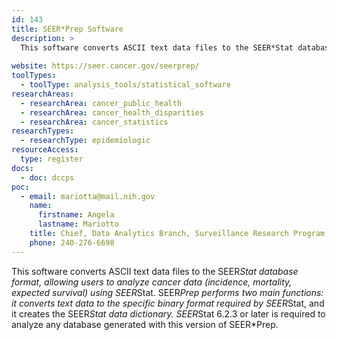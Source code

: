 ```yaml
---
id: 143
title: SEER*Prep Software
description: >
  This software converts ASCII text data files to the SEER*Stat database format, allowing users to analyze cancer data (incidence, mortality, expected survival) using SEER*Stat. 
  
website: https://seer.cancer.gov/seerprep/
toolTypes:
  - toolType: analysis_tools/statistical_software
researchAreas:
  - researchArea: cancer_public_health
  - researchArea: cancer_health_disparities
  - researchArea: cancer_statistics
researchTypes:
  - researchType: epidemiologic
resourceAccess:
  type: register
docs:
  - doc: dccps
poc:
  - email: mariotta@mail.nih.gov
    name:
      firstname: Angela
      lastname: Mariotto
    title: Chief, Data Analytics Branch, Surveillance Research Program
    phone: 240-276-6698
---
```

This software converts ASCII text data files to the SEER*Stat database format, allowing users to analyze cancer data (incidence, mortality, expected survival) using SEER*Stat. SEER*Prep performs two main functions:  it converts text data to the specific binary format required by SEER*Stat, and it creates the SEER*Stat data dictionary. SEER*Stat 6.2.3 or later is required to analyze any database generated with this version of SEER*Prep. 
